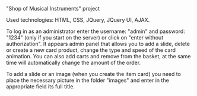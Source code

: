 "Shop of Musical Instruments" project

Used technologies: HTML, CSS, JQuery, JQuery UI, AJAX.

To log in as an administrator enter the username: "admin" and password: "1234" (only if you start on the server) or click on "enter without authorization".
It appears admin panel that allows you to add a slide, delete or create a new card product, change the type and speed of the card animation.
You can also add carts and remove from the basket, at the same time will automatically change the amount of the order.

To add a slide or an image (when you create the item card) you need to place the necessary picture in the folder "images" and enter in the appropriate field its full title.
